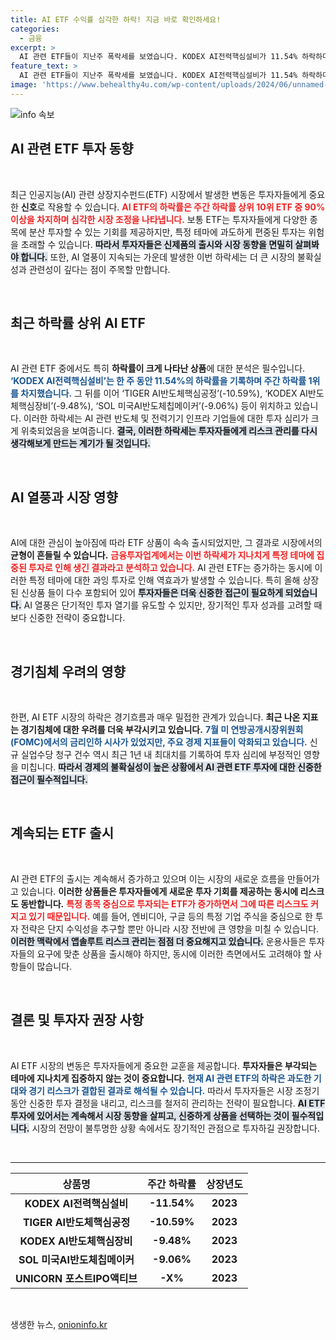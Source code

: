 ```yaml
---
title: AI ETF 수익률 심각한 하락! 지금 바로 확인하세요!
categories:
  - 금융
excerpt: >
  AI 관련 ETF들이 지난주 폭락세를 보였습니다. KODEX AI전력핵심설비가 11.54% 하락하며 주간 하락률 1위를 기록했고, 신상품들이 큰 타격을 입었습니다. 경기침체 우려 속에 불거진 과열과 쏠림현상이 투자자의 고민을 깊게 하고 있습니다. 클릭해 자세한 상황을 알아보세요!
feature_text: >
  AI 관련 ETF들이 지난주 폭락세를 보였습니다. KODEX AI전력핵심설비가 11.54% 하락하며 주간 하락률 1위를 기록했고, 신상품들이 큰 타격을 입었습니다. 경기침체 우려 속에 불거진 과열과 쏠림현상이 투자자의 고민을 깊게 하고 있습니다. 클릭해 자세한 상황을 알아보세요!
image: 'https://www.behealthy4u.com/wp-content/uploads/2024/06/unnamed-file.png'
---
```


<p><img src="https://www.behealthy4u.com/wp-content/uploads/2024/06/unnamed-file.png" alt="info 속보" /></p>

<h2 data-ke-size="size26">AI 관련 ETF 투자 동향</h2>

<p data-ke-size="size16">&nbsp;</p>

<p>최근 인공지능(AI) 관련 상장지수펀드(ETF) 시장에서 발생한 변동은 투자자들에게 중요한 <b>신호</b>로 작용할 수 있습니다. <b><span style="color: #ee2323;">AI ETF의 하락률은 주간 하락률 상위 10위 ETF 중 90% 이상을 차지하며 심각한 시장 조정을 나타냅니다.</span></b> 보통 ETF는 투자자들에게 다양한 종목에 분산 투자할 수 있는 기회를 제공하지만, 특정 테마에 과도하게 편중된 투자는 위험을 초래할 수 있습니다. <b><span style="background-color: #21538527;">따라서 투자자들은 신제품의 출시와 시장 동향을 면밀히 살펴봐야 합니다.</span></b> 또한, AI 열풍이 지속되는 가운데 발생한 이번 하락세는 더 큰 시장의 불확실성과 관련성이 깊다는 점이 주목할 만합니다. </p>

<p data-ke-size="size16">&nbsp;</p>

<h2 data-ke-size="size26">최근 하락률 상위 AI ETF</h2>

<p data-ke-size="size16">&nbsp;</p>

<p>AI 관련 ETF 중에서도 특히 <b>하락률이 크게 나타난 상품</b>에 대한 분석은 필수입니다. <b><span style="color: #1a5490;">‘KODEX AI전력핵심설비’는 한 주 동안 11.54%의 하락률을 기록하며 주간 하락률 1위를 차지했습니다.</span></b> 그 뒤를 이어 ‘TIGER AI반도체핵심공정’(-10.59%), ‘KODEX AI반도체핵심장비’(-9.48%), ‘SOL 미국AI반도체칩메이커’(-9.06%) 등이 위치하고 있습니다.  이러한 하락세는 AI 관련 반도체 및 전력기기 인프라 기업들에 대한 투자 심리가 크게 위축되었음을 보여줍니다. <b><span style="background-color: #21538527;">결국, 이러한 하락세는 투자자들에게 리스크 관리를 다시 생각해보게 만드는 계기가 될 것입니다.</span></b></p>

<p data-ke-size="size16">&nbsp;</p>

<h2 data-ke-size="size26">AI 열풍과 시장 영향</h2>

<p data-ke-size="size16">&nbsp;</p>

<p>AI에 대한 관심이 높아짐에 따라 ETF 상품이 속속 출시되었지만, 그 결과로 시장에서의 <b>균형이 흔들릴 수 있습니다.</b> <b><span style="color: #ee2323;">금융투자업계에서는 이번 하락세가 지나치게 특정 테마에 집중된 투자로 인해 생긴 결과라고 분석하고 있습니다.</span></b> AI 관련 ETF는 증가하는 동시에 이러한 특정 테마에 대한 과잉 투자로 인해 역효과가 발생할 수 있습니다. 특히 올해 상장된 신상품 들이 다수 포함되어 있어 <b><span style="background-color: #21538527;">투자자들은 더욱 신중한 접근이 필요하게 되었습니다.</span></b> AI 열풍은 단기적인 투자 열기를 유도할 수 있지만, 장기적인 투자 성과를 고려할 때 보다 신중한 전략이 중요합니다.</p>

<p data-ke-size="size16">&nbsp;</p>

<h2 data-ke-size="size26">경기침체 우려의 영향</h2>

<p data-ke-size="size16">&nbsp;</p>

<p>한편, AI ETF 시장의 하락은 경기흐름과 매우 밀접한 관계가 있습니다. <b>최근 나온 지표는 경기침체에 대한 우려를 더욱 부각시키고 있습니다.</b> <b><span style="color: #1a5490;">7월 미 연방공개시장위원회(FOMC)에서의 금리인하 시사가 있었지만, 주요 경제 지표들이 악화되고 있습니다.</span></b> 신규 실업수당 청구 건수 역시 최근 1년 내 최대치를 기록하여 투자 심리에 부정적인 영향을 미칩니다. <b><span style="background-color: #21538527;">따라서 경제의 불확실성이 높은 상황에서 AI 관련 ETF 투자에 대한 신중한 접근이 필수적입니다.</span></b></p>

<p data-ke-size="size16">&nbsp;</p>

<h2 data-ke-size="size26">계속되는 ETF 출시</h2>

<p data-ke-size="size16">&nbsp;</p>

<p>AI 관련 ETF의 출시는 계속해서 증가하고 있으며 이는 시장의 새로운 흐름을 만들어가고 있습니다. <b>이러한 상품들은 투자자들에게 새로운 투자 기회를 제공하는 동시에 리스크도 동반합니다.</b> <b><span style="color: #ee2323;">특정 종목 중심으로 투자되는 ETF가 증가하면서 그에 따른 리스크도 커지고 있기 때문입니다.</span></b> 예를 들어, 엔비디아, 구글 등의 특정 기업 주식을 중심으로 한 투자 전략은 단지 수익성을 추구할 뿐만 아니라 시장 전반에 큰 영향을 미칠 수 있습니다. <b><span style="background-color: #21538527;">이러한 맥락에서 앱솔루트 리스크 관리는 점점 더 중요해지고 있습니다.</span></b> 운용사들은 투자자들의 요구에 맞춘 상품을 출시해야 하지만, 동시에 이러한 측면에서도 고려해야 할 사항들이 많습니다.</p>

<p data-ke-size="size16">&nbsp;</p>

<h2 data-ke-size="size26">결론 및 투자자 권장 사항</h2>

<p data-ke-size="size16">&nbsp;</p>

<p>AI ETF 시장의 변동은 투자자들에게 중요한 교훈을 제공합니다. <b>투자자들은 부각되는 테마에 지나치게 집중하지 않는 것이 중요합니다.</b> <b><span style="color: #1a5490;">현재 AI 관련 ETF의 하락은 과도한 기대와 경기 리스크가 결합된 결과로 해석될 수 있습니다.</span></b> 따라서 투자자들은 시장 조정기 동안 신중한 투자 결정을 내리고, 리스크를 철저히 관리하는 전략이 필요합니다. <b><span style="background-color: #21538527;">AI ETF 투자에 있어서는 계속해서 시장 동향을 살피고, 신중하게 상품을 선택하는 것이 필수적입니다.</span></b> 시장의 전망이 불투명한 상황 속에서도 장기적인 관점으로 투자하길 권장합니다. </p>

<p data-ke-size="size16">&nbsp;</p>

<hr>

<table style="width: 100%;">
    <thead>
        <tr>
            <th style="text-align: center; height: 30px;">상품명</th>
            <th style="text-align: center; height: 30px;">주간 하락률</th>
            <th style="text-align: center; height: 30px;">상장년도</th>
        </tr>
    </thead>
    <tbody>
        <tr>
            <td style="text-align: center; height: 17px;"><b>KODEX AI전력핵심설비</b></td>
            <td style="text-align: center; height: 17px;"><b>-11.54%</b></td>
            <td style="text-align: center; height: 17px;"><b>2023</b></td>
        </tr>
        <tr>
            <td style="text-align: center; height: 17px;"><b>TIGER AI반도체핵심공정</b></td>
            <td style="text-align: center; height: 17px;"><b>-10.59%</b></td>
            <td style="text-align: center; height: 17px;"><b>2023</b></td>
        </tr>
        <tr>
            <td style="text-align: center; height: 17px;"><b>KODEX AI반도체핵심장비</b></td>
            <td style="text-align: center; height: 17px;"><b>-9.48%</b></td>
            <td style="text-align: center; height: 17px;"><b>2023</b></td>
        </tr>
        <tr>
            <td style="text-align: center; height: 17px;"><b>SOL 미국AI반도체칩메이커</b></td>
            <td style="text-align: center; height: 17px;"><b>-9.06%</b></td>
            <td style="text-align: center; height: 17px;"><b>2023</b></td>
        </tr>
        <tr>
            <td style="text-align: center; height: 17px;"><b>UNICORN 포스트IPO액티브</b></td>
            <td style="text-align: center; height: 17px;"><b>-X%</b></td>
            <td style="text-align: center; height: 17px;"><b>2023</b></td>
        </tr>
    </tbody>
</table> 

<p data-ke-size="size16">&nbsp;</p>
생생한 뉴스, <a href="https://onioninfo.kr" rel="dofollow">onioninfo.kr</a>


